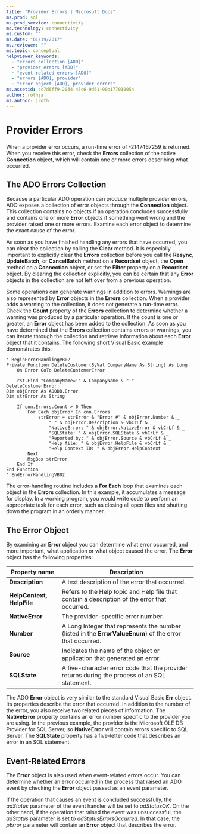 ```yaml
---
title: "Provider Errors | Microsoft Docs"
ms.prod: sql
ms.prod_service: connectivity
ms.technology: connectivity
ms.custom: ""
ms.date: "01/19/2017"
ms.reviewer: ""
ms.topic: conceptual
helpviewer_keywords: 
  - "errors collection [ADO]"
  - "provider errors [ADO]"
  - "event-related errors [ADO]"
  - "errors [ADO], provider"
  - "Error object [ADO], provider errors"
ms.assetid: cc7d6ff9-2034-45c6-9d61-90b177010054
author: rothja
ms.author: jroth
---
```

# Provider Errors
When a provider error occurs, a run-time error of -2147467259 is returned. When you receive this error, check the **Errors** collection of the active **Connection** object, which will contain one or more errors describing what occurred.  
  
## The ADO Errors Collection  
 Because a particular ADO operation can produce multiple provider errors, ADO exposes a collection of error objects through the **Connection** object. This collection contains no objects if an operation concludes successfully and contains one or more **Error** objects if something went wrong and the provider raised one or more errors. Examine each error object to determine the exact cause of the error.  
  
 As soon as you have finished handling any errors that have occurred, you can clear the collection by calling the **Clear** method. It is especially important to explicitly clear the **Errors** collection before you call the **Resync**, **UpdateBatch**, or **CancelBatch** method on a **Recordset** object, the **Open** method on a **Connection** object, or set the **Filter** property on a **Recordset** object. By clearing the collection explicitly, you can be certain that any **Error** objects in the collection are not left over from a previous operation.  
  
 Some operations can generate warnings in addition to errors. Warnings are also represented by **Error** objects in the **Errors** collection. When a provider adds a warning to the collection, it does not generate a run-time error. Check the **Count** property of the **Errors** collection to determine whether a warning was produced by a particular operation. If the count is one or greater, an **Error** object has been added to the collection. As soon as you have determined that the **Errors** collection contains errors or warnings, you can iterate through the collection and retrieve information about each **Error** object that it contains. The following short Visual Basic example demonstrates this:  
  
```  
' BeginErrorHandlingVB02  
Private Function DeleteCustomer(ByVal CompanyName As String) As Long  
    On Error GoTo DeleteCustomerError  
  
    rst.Find "CompanyName='" & CompanyName & "'"  
DeleteCustomerError:  
Dim objError As ADODB.Error  
Dim strError As String  
  
    If cnn.Errors.Count > 0 Then  
        For Each objError In cnn.Errors  
            strError = strError & "Error #" & objError.Number & _  
                " " & objError.Description & vbCrLf & _  
                "NativeError: " & objError.NativeError & vbCrLf & _  
                "SQLState: " & objError.SQLState & vbCrLf & _  
                "Reported by: " & objError.Source & vbCrLf & _  
                "Help file: " & objError.HelpFile & vbCrLf & _  
                "Help Context ID: " & objError.HelpContext  
        Next  
        MsgBox strError  
    End If  
End Function  
' EndErrorHandlingVB02  
```  
  
 The error-handling routine includes a **For Each** loop that examines each object in the **Errors** collection. In this example, it accumulates a message for display. In a working program, you would write code to perform an appropriate task for each error, such as closing all open files and shutting down the program in an orderly manner.  
  
## The Error Object  
 By examining an **Error** object you can determine what error occurred, and more important, what application or what object caused the error. The **Error** object has the following properties:  
  
|Property name|Description|  
|-------------------|-----------------|  
|**Description**|A text description of the error that occurred.|  
|**HelpContext, HelpFile**|Refers to the Help topic and Help file that contain a description of the error that occurred.|  
|**NativeError**|The provider-specific error number.|  
|**Number**|A Long Integer that represents the number (listed in the **ErrorValueEnum**) of the error that occurred.|  
|**Source**|Indicates the name of the object or application that generated an error.|  
|**SQLState**|A five-character error code that the provider returns during the process of an SQL statement.|  
  
 The ADO **Error** object is very similar to the standard Visual Basic **Err** object. Its properties describe the error that occurred. In addition to the number of the error, you also receive two related pieces of information. The **NativeError** property contains an error number specific to the provider you are using. In the previous example, the provider is the Microsoft OLE DB Provider for SQL Server, so **NativeError** will contain errors specific to SQL Server. The **SQLState** property has a five-letter code that describes an error in an SQL statement.  
  
## Event-Related Errors  
 The **Error** object is also used when event-related errors occur. You can determine whether an error occurred in the process that raised an ADO event by checking the **Error** object passed as an event parameter.  
  
 If the operation that causes an event is concluded successfully, the *adStatus* parameter of the event handler will be set to *adStatusOK*. On the other hand, if the operation that raised the event was unsuccessful, the *adStatus* parameter is set to *adStatusErrorsOccurred*. In that case, the *pError* parameter will contain an **Error** object that describes the error.
